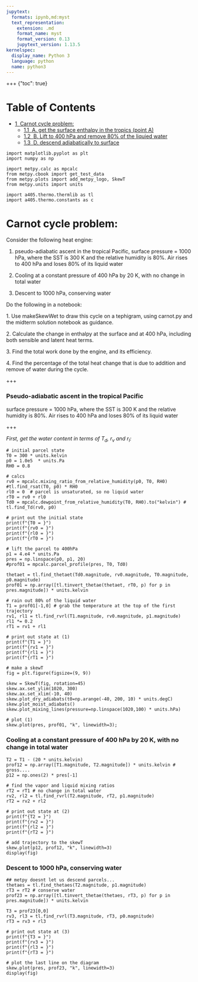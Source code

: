 ```yaml
---
jupytext:
  formats: ipynb,md:myst
  text_representation:
    extension: .md
    format_name: myst
    format_version: 0.13
    jupytext_version: 1.13.5
kernelspec:
  display_name: Python 3
  language: python
  name: python3
---
```


+++ {"toc": true}

<h1>Table of Contents<span class="tocSkip"></span></h1>
<div class="toc" style="margin-top: 1em;"><ul class="toc-item"><li><span><a href="#Carnot-cycle-problem:" data-toc-modified-id="Carnot-cycle-problem:-1"><span class="toc-item-num">1&nbsp;&nbsp;</span>Carnot cycle problem:</a></span><ul class="toc-item"><li><span><a href="#A.-get-the-surface-enthalpy-in-the-tropics-(point-A)" data-toc-modified-id="A.-get-the-surface-enthalpy-in-the-tropics-(point-A)-1.1"><span class="toc-item-num">1.1&nbsp;&nbsp;</span>A. get the surface enthalpy in the tropics (point A)</a></span></li><li><span><a href="#B.-Lift-to-400-hPa-and-remove-80%-of-the-liquied-water" data-toc-modified-id="B.-Lift-to-400-hPa-and-remove-80%-of-the-liquied-water-1.2"><span class="toc-item-num">1.2&nbsp;&nbsp;</span>B. Lift to 400 hPa and remove 80% of the liquied water</a></span></li><li><span><a href="#D.-descend-adiabatically-to-surface" data-toc-modified-id="D.-descend-adiabatically-to-surface-1.3"><span class="toc-item-num">1.3&nbsp;&nbsp;</span>D. descend adiabatically to surface</a></span></li></ul></li></ul></div>

```{code-cell} ipython3
import matplotlib.pyplot as plt
import numpy as np

import metpy.calc as mpcalc
from metpy.cbook import get_test_data
from metpy.plots import add_metpy_logo, SkewT
from metpy.units import units

import a405.thermo.thermlib as tl
import a405.thermo.constants as c
```

# Carnot cycle problem:

  Consider the following heat engine:

  1.  pseudo-adiabatic ascent in the tropical Pacific, surface pressure = 1000 hPa, where the SST is 300 K and
      the relative humidity is 80%.  Air rises to 400 hPa and loses 80% of its liquid water

  2.  Cooling at a constant pressure of 400 hPa by 20 K, with no change in total water

  3.  Descent to 1000 hPa, conserving water

  Do the following in a notebook:

  1\. Use makeSkewWet to  draw this cycle on a tephigram, using carnot.py and the midterm solution notebook as guidance.

  2\. Calculate the change in enthalpy at the surface and at 400 hPa, including both sensible and latent heat terms.

  3\. Find the total work done by the engine, and its efficiency.

  4\. Find the percentage of the total heat change that is due to addition and remove of water
     during the cycle.

+++

### Pseudo-adiabatic ascent in the tropical Pacific 

surface pressure = 1000 hPa, where the SST is 300 K and
      the relative humidity is 80%.  Air rises to 400 hPa and loses 80% of its liquid water

+++

*First, get the water content in terms of $T_d$, $r_v$ and $r_l$:*

```{code-cell} ipython3
# initial parcel state
T0 = 300 * units.kelvin
p0 = 1.0e5  * units.Pa
RH0 = 0.8

# calcs
rv0 = mpcalc.mixing_ratio_from_relative_humidity(p0, T0, RH0)  #tl.find_rsat(T0, p0) * RH0
rl0 = 0  # parcel is unsaturated, so no liquid water
rT0 = rv0 + rl0
Td0 = mpcalc.dewpoint_from_relative_humidity(T0, RH0).to("kelvin") # tl.find_Td(rv0, p0)

# print out the initial state
print(f"{T0 = }")
print(f"{rv0 = }")
print(f"{rl0 = }")
print(f"{rT0 = }")
```

```{code-cell} ipython3
# lift the parcel to 400hPa
p1 = 4.e4 * units.Pa
pres = np.linspace(p0, p1, 20) 
#prof01 = mpcalc.parcel_profile(pres, T0, Td0)

thetaet = tl.find_thetaet(Td0.magnitude, rv0.magnitude, T0.magnitude, p0.magnitude)
prof01 = np.array([tl.tinvert_thetae(thetaet, rT0, p) for p in pres.magnitude]) * units.kelvin

# rain out 80% of the liquid water
T1 = prof01[-1,0] # grab the temperature at the top of the first trajectory
rv1, rl1 = tl.find_rvrl(T1.magnitude, rv0.magnitude, p1.magnitude)
rl1 *= 0.2
rT1 = rv1 + rl1

# print out state at (1)
print(f"{T1 = }")
print(f"{rv1 = }")
print(f"{rl1 = }")
print(f"{rT1 = }")
```

```{code-cell} ipython3
# make a skewT
fig = plt.figure(figsize=(9, 9))

skew = SkewT(fig, rotation=45)
skew.ax.set_ylim(1020, 300)
skew.ax.set_xlim(-10, 40)
skew.plot_dry_adiabats(t0=np.arange(-40, 200, 10) * units.degC)
skew.plot_moist_adiabats()
skew.plot_mixing_lines(pressure=np.linspace(1020,100) * units.hPa)

# plot (1)
skew.plot(pres, prof01, "k", linewidth=3);
```

###  Cooling at a constant pressure of 400 hPa by 20 K, with no change in total water

```{code-cell} ipython3
T2 = T1 - (20 * units.kelvin)
prof12 = np.array([T1.magnitude, T2.magnitude]) * units.kelvin # gross....
p12 = np.ones(2) * pres[-1]

# find the vapor and liquid mixing ratios
rT2 = rT1 # no change in total water
rv2, rl2 = tl.find_rvrl(T2.magnitude, rT2, p1.magnitude)
rT2 = rv2 + rl2

# print out state at (2)
print(f"{T2 = }")
print(f"{rv2 = }")
print(f"{rl2 = }")
print(f"{rT2 = }")

# add trajectory to the skewT
skew.plot(p12, prof12, "k", linewidth=3)
display(fig)
```

### Descent to 1000 hPa, conserving water

```{code-cell} ipython3
## metpy doesnt let us descend parcels...
thetaes = tl.find_thetaes(T2.magnitude, p1.magnitude)
rT3 = rT2 # conserve water
prof23 = np.array([tl.tinvert_thetae(thetaes, rT3, p) for p in pres.magnitude]) * units.kelvin

T3 = prof23[0,0]
rv3, rl3 = tl.find_rvrl(T3.magnitude, rT3, p0.magnitude)
rT3 = rv3 + rl3

# print out state at (3)
print(f"{T3 = }")
print(f"{rv3 = }")
print(f"{rl3 = }")
print(f"{rT3 = }")

# plot the last line on the diagram
skew.plot(pres, prof23, "k", linewidth=3)
display(fig)
```
